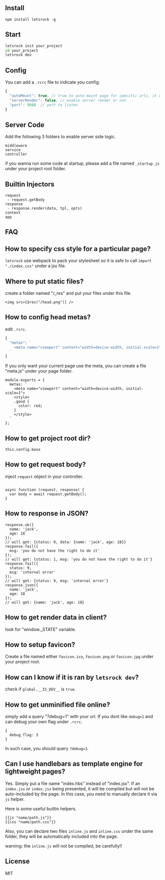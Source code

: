 Install
------

```
npm install letsrock -g
```

Start
----

```bash
letsrock init your_project
cd your_project
letsrock dev
```

Config
-----

You can add a `.rcrc` file to indicate you config.
```javascript
{
  "autoMount": true, // true to auto mount page for specific urls, it will bypass your custom controller
  "serverRender": false, // enable server render or not
  "port": 9988  // port to listen
}
```

Server Code
------

Add the following 3 folders to enable server side logic.

```
middleware
service
controller
```

if you wanna run some code at startup, please add a file named `_startup.js` under your project root folder.

Builtin Injectors
-----

```
request
 - request.getBody
response
 - response.render(data, tpl, opts)
context
app
```


FAQ
-----

## How to specify css style for a particular page?

`letsrock` use webpack to pack your stylesheet so it is safe to call `import "./index.css"` under a jsx file.

## Where to put static files?

create a folder named "/_res" and put your files under this file.

```
<img src={$res("/head.png")} />
```

## How to config head metas?

edit `.rcrc`.

```javascript
{
  "metas": `
    <meta name="viewport" content="width=device-width, initial-scale=1">
  `
}
```

If you only want your current page use the meta, you can create a file "meta.js" under your page folder.

```
module.exports = {
  metas: `
    <meta name="viewport" content="width=device-width, initial-scale=1">
    <style>
    .good {
      color: red;
    }
    </style>
  `
};
```

## How to get project root dir?

```
this.config.base
```

## How to get request body?

inject `request` object in your controller.

```

async function (request, response) {
  var body = await request.getBody();
}
```

## How to response in JSON?

```
response.ok({
  name: 'jack',
  age: 18
});
// will get: {status: 0, data: {name: 'jack', age: 18}}
response.fail({
  msg: 'you do not have the right to do it'
});
// will get: {status: 1, msg: 'you do not have the right to do it'}
response.fail({
  status: 9,
  msg: 'internal error'
});
// will get: {status: 9, msg: 'internal error'}
response.json({
  name: 'jack',
  age: 18
});
// will get: {name: 'jack', age: 18}
```

## How to get render data in client?

look for "window._STATE" variable.

## How to setup favicon?

Create a file named either `favicon.ico`, `favicon.png` or `favicon.jpg` under your project root.

## How can I know if it is ran by `letsrock dev`?

check if `global.__IS_DEV__` is `true`.

## How to get unminified file online?

simply add a query "?debug=1" with your url. If you dont like `debug=1` and can debug your own flag under `.rcrc`.

```
{
  debug_flag: 3
}
```

In such case, you should query `?debug=3`.

## Can I use handlebars as template engine for lightweight pages?

Yes. Simply put a file name "index.hbs" instead of "index.jsx". If an `index.jsx` or `index.jsx` being presented, it will be
compiled but will not be auto-included by the page. In this case, you need to manually declare it via `js` helper.

Here is some useful builtin helpers.

```
{{js "name/path.js"}}
{{css "name/path.css"}}
```

Also, you can declare two files `inline.js` and `inline.css` under the same folder, they will be automatically included into the page.

warning: the `inline.js` will not be compiled, be carefully!!

License
----
MIT
